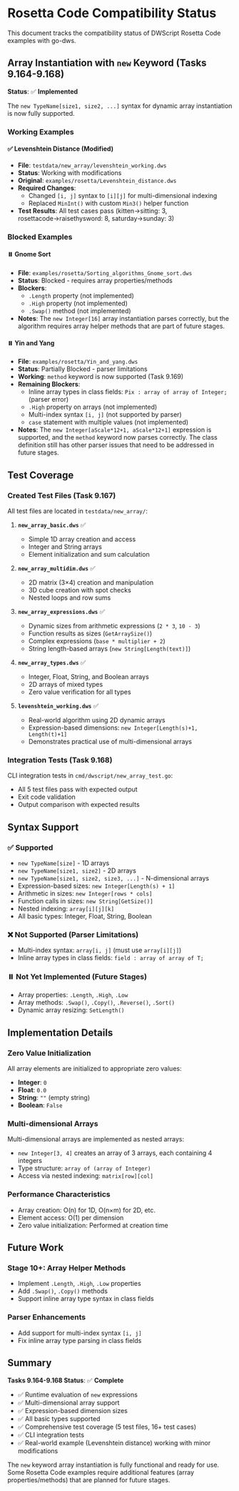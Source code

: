 # Rosetta Code Compatibility Status

This document tracks the compatibility status of DWScript Rosetta Code examples with go-dws.

## Array Instantiation with `new` Keyword (Tasks 9.164-9.168)

**Status**: ✅ **Implemented**

The `new TypeName[size1, size2, ...]` syntax for dynamic array instantiation is now fully supported.

### Working Examples

#### ✅ Levenshtein Distance (Modified)
- **File**: `testdata/new_array/levenshtein_working.dws`
- **Status**: Working with modifications
- **Original**: `examples/rosetta/Levenshtein_distance.dws`
- **Required Changes**:
  - Changed `[i, j]` syntax to `[i][j]` for multi-dimensional indexing
  - Replaced `MinInt()` with custom `Min3()` helper function
- **Test Results**: All test cases pass (kitten→sitting: 3, rosettacode→raisethysword: 8, saturday→sunday: 3)

### Blocked Examples

#### ⏸️ Gnome Sort
- **File**: `examples/rosetta/Sorting_algorithms_Gnome_sort.dws`
- **Status**: Blocked - requires array properties/methods
- **Blockers**:
  - `.Length` property (not implemented)
  - `.High` property (not implemented)
  - `.Swap()` method (not implemented)
- **Notes**: The `new Integer[16]` array instantiation parses correctly, but the algorithm requires array helper methods that are part of future stages.

#### ⏸️ Yin and Yang
- **File**: `examples/rosetta/Yin_and_yang.dws`
- **Status**: Partially Blocked - parser limitations
- **Working**: `method` keyword is now supported (Task 9.169)
- **Remaining Blockers**:
  - Inline array types in class fields: `Pix : array of array of Integer;` (parser error)
  - `.High` property on arrays (not implemented)
  - Multi-index syntax `[i, j]` (not supported by parser)
  - `case` statement with multiple values (not implemented)
- **Notes**: The `new Integer[aScale*12+1, aScale*12+1]` expression is supported, and the `method` keyword now parses correctly. The class definition still has other parser issues that need to be addressed in future stages.

## Test Coverage

### Created Test Files (Task 9.167)

All test files are located in `testdata/new_array/`:

1. **`new_array_basic.dws`** ✅
   - Simple 1D array creation and access
   - Integer and String arrays
   - Element initialization and sum calculation

2. **`new_array_multidim.dws`** ✅
   - 2D matrix (3×4) creation and manipulation
   - 3D cube creation with spot checks
   - Nested loops and row sums

3. **`new_array_expressions.dws`** ✅
   - Dynamic sizes from arithmetic expressions (`2 * 3`, `10 - 3`)
   - Function results as sizes (`GetArraySize()`)
   - Complex expressions (`base * multiplier + 2`)
   - String length-based arrays (`new String[Length(text)]`)

4. **`new_array_types.dws`** ✅
   - Integer, Float, String, and Boolean arrays
   - 2D arrays of mixed types
   - Zero value verification for all types

5. **`levenshtein_working.dws`** ✅
   - Real-world algorithm using 2D dynamic arrays
   - Expression-based dimensions: `new Integer[Length(s)+1, Length(t)+1]`
   - Demonstrates practical use of multi-dimensional arrays

### Integration Tests (Task 9.168)

CLI integration tests in `cmd/dwscript/new_array_test.go`:
- All 5 test files pass with expected output
- Exit code validation
- Output comparison with expected results

## Syntax Support

### ✅ Supported

- `new TypeName[size]` - 1D arrays
- `new TypeName[size1, size2]` - 2D arrays
- `new TypeName[size1, size2, size3, ...]` - N-dimensional arrays
- Expression-based sizes: `new Integer[Length(s) + 1]`
- Arithmetic in sizes: `new Integer[rows * cols]`
- Function calls in sizes: `new String[GetSize()]`
- Nested indexing: `array[i][j][k]`
- All basic types: Integer, Float, String, Boolean

### ❌ Not Supported (Parser Limitations)

- Multi-index syntax: `array[i, j]` (must use `array[i][j]`)
- Inline array types in class fields: `field : array of array of T;`

### ⏸️ Not Yet Implemented (Future Stages)

- Array properties: `.Length`, `.High`, `.Low`
- Array methods: `.Swap()`, `.Copy()`, `.Reverse()`, `.Sort()`
- Dynamic array resizing: `SetLength()`

## Implementation Details

### Zero Value Initialization

All array elements are initialized to appropriate zero values:
- **Integer**: `0`
- **Float**: `0.0`
- **String**: `""` (empty string)
- **Boolean**: `False`

### Multi-dimensional Arrays

Multi-dimensional arrays are implemented as nested arrays:
- `new Integer[3, 4]` creates an array of 3 arrays, each containing 4 integers
- Type structure: `array of (array of Integer)`
- Access via nested indexing: `matrix[row][col]`

### Performance Characteristics

- Array creation: O(n) for 1D, O(n×m) for 2D, etc.
- Element access: O(1) per dimension
- Zero value initialization: Performed at creation time

## Future Work

### Stage 10+: Array Helper Methods
- Implement `.Length`, `.High`, `.Low` properties
- Add `.Swap()`, `.Copy()` methods
- Support inline array type syntax in class fields

### Parser Enhancements
- Add support for multi-index syntax `[i, j]`
- Fix inline array type parsing in class fields

## Summary

**Tasks 9.164-9.168 Status**: ✅ **Complete**

- ✅ Runtime evaluation of `new` expressions
- ✅ Multi-dimensional array support
- ✅ Expression-based dimension sizes
- ✅ All basic types supported
- ✅ Comprehensive test coverage (5 test files, 16+ test cases)
- ✅ CLI integration tests
- ✅ Real-world example (Levenshtein distance) working with minor modifications

The `new` keyword array instantiation is fully functional and ready for use. Some Rosetta Code examples require additional features (array properties/methods) that are planned for future stages.
